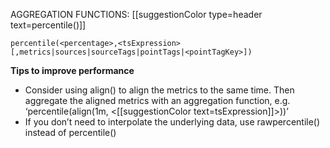AGGREGATION FUNCTIONS: [[suggestionColor type=header text=percentile()]]

`percentile(<percentage>,<tsExpression>[,metrics|sources|sourceTags|pointTags|<pointTagKey>])`

**Tips to improve performance**
- Consider using align() to align the metrics to the same time. Then aggregate the aligned metrics with an aggregation function, e.g. ‘percentile(align(1m, <[[suggestionColor text=tsExpression]]>))’
- If you don’t need to interpolate the underlying data, use rawpercentile() instead of percentile()